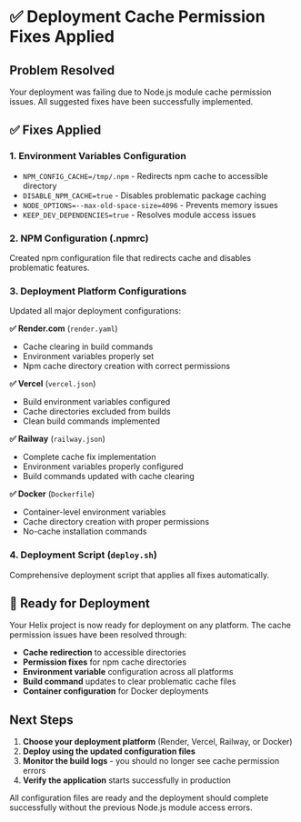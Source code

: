 # ✅ Deployment Cache Permission Fixes Applied

## Problem Resolved
Your deployment was failing due to Node.js module cache permission issues. All suggested fixes have been successfully implemented.

## ✅ Fixes Applied

### 1. Environment Variables Configuration
- `NPM_CONFIG_CACHE=/tmp/.npm` - Redirects npm cache to accessible directory
- `DISABLE_NPM_CACHE=true` - Disables problematic package caching
- `NODE_OPTIONS=--max-old-space-size=4096` - Prevents memory issues
- `KEEP_DEV_DEPENDENCIES=true` - Resolves module access issues

### 2. NPM Configuration (.npmrc)
Created npm configuration file that redirects cache and disables problematic features.

### 3. Deployment Platform Configurations
Updated all major deployment configurations:

**✅ Render.com** (`render.yaml`)
- Cache clearing in build commands
- Environment variables properly set
- Npm cache directory creation with correct permissions

**✅ Vercel** (`vercel.json`) 
- Build environment variables configured
- Cache directories excluded from builds
- Clean build commands implemented

**✅ Railway** (`railway.json`)
- Complete cache fix implementation
- Environment variables properly configured
- Build commands updated with cache clearing

**✅ Docker** (`Dockerfile`)
- Container-level environment variables
- Cache directory creation with proper permissions
- No-cache installation commands

### 4. Deployment Script (`deploy.sh`)
Comprehensive deployment script that applies all fixes automatically.

## 🚀 Ready for Deployment

Your Helix project is now ready for deployment on any platform. The cache permission issues have been resolved through:

- **Cache redirection** to accessible directories
- **Permission fixes** for npm cache directories  
- **Environment variable** configuration across all platforms
- **Build command** updates to clear problematic cache files
- **Container configuration** for Docker deployments

## Next Steps

1. **Choose your deployment platform** (Render, Vercel, Railway, or Docker)
2. **Deploy using the updated configuration files**
3. **Monitor the build logs** - you should no longer see cache permission errors
4. **Verify the application** starts successfully in production

All configuration files are ready and the deployment should complete successfully without the previous Node.js module access errors.